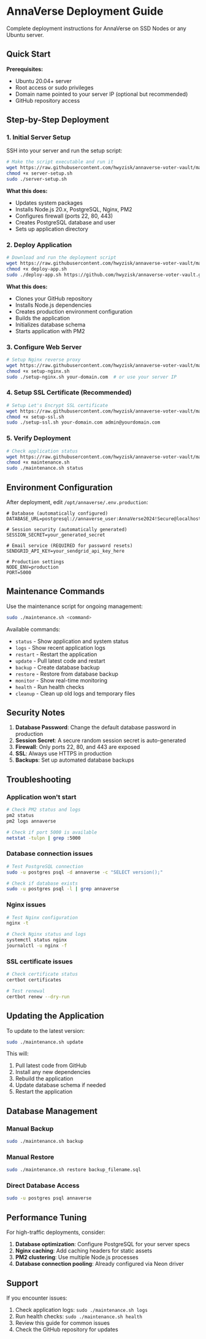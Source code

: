 # AnnaVerse Deployment Guide

Complete deployment instructions for AnnaVerse on SSD Nodes or any Ubuntu server.

## Quick Start

**Prerequisites:**
- Ubuntu 20.04+ server
- Root access or sudo privileges
- Domain name pointed to your server IP (optional but recommended)
- GitHub repository access

## Step-by-Step Deployment

### 1. Initial Server Setup

SSH into your server and run the setup script:

```bash
# Make the script executable and run it
wget https://raw.githubusercontent.com/hwyzisk/annaverse-voter-vault/main/deployment/server-setup.sh
chmod +x server-setup.sh
sudo ./server-setup.sh
```

**What this does:**
- Updates system packages
- Installs Node.js 20.x, PostgreSQL, Nginx, PM2
- Configures firewall (ports 22, 80, 443)
- Creates PostgreSQL database and user
- Sets up application directory

### 2. Deploy Application

```bash
# Download and run the deployment script
wget https://raw.githubusercontent.com/hwyzisk/annaverse-voter-vault/main/deployment/deploy-app.sh
chmod +x deploy-app.sh
sudo ./deploy-app.sh https://github.com/hwyzisk/annaverse-voter-vault.git
```

**What this does:**
- Clones your GitHub repository
- Installs Node.js dependencies
- Creates production environment configuration
- Builds the application
- Initializes database schema
- Starts application with PM2

### 3. Configure Web Server

```bash
# Setup Nginx reverse proxy
wget https://raw.githubusercontent.com/hwyzisk/annaverse-voter-vault/main/deployment/setup-nginx.sh
chmod +x setup-nginx.sh
sudo ./setup-nginx.sh your-domain.com  # or use your server IP
```

### 4. Setup SSL Certificate (Recommended)

```bash
# Setup Let's Encrypt SSL certificate
wget https://raw.githubusercontent.com/hwyzisk/annaverse-voter-vault/main/deployment/setup-ssl.sh
chmod +x setup-ssl.sh
sudo ./setup-ssl.sh your-domain.com admin@yourdomain.com
```

### 5. Verify Deployment

```bash
# Check application status
wget https://raw.githubusercontent.com/hwyzisk/annaverse-voter-vault/main/deployment/maintenance.sh
chmod +x maintenance.sh
sudo ./maintenance.sh status
```

## Environment Configuration

After deployment, edit `/opt/annaverse/.env.production`:

```env
# Database (automatically configured)
DATABASE_URL=postgresql://annaverse_user:AnnaVerse2024!Secure@localhost:5432/annaverse

# Session security (automatically generated)
SESSION_SECRET=your_generated_secret

# Email service (REQUIRED for password resets)
SENDGRID_API_KEY=your_sendgrid_api_key_here

# Production settings
NODE_ENV=production
PORT=5000
```

## Maintenance Commands

Use the maintenance script for ongoing management:

```bash
sudo ./maintenance.sh <command>
```

Available commands:
- `status` - Show application and system status
- `logs` - Show recent application logs
- `restart` - Restart the application
- `update` - Pull latest code and restart
- `backup` - Create database backup
- `restore` - Restore from database backup
- `monitor` - Show real-time monitoring
- `health` - Run health checks
- `cleanup` - Clean up old logs and temporary files

## Security Notes

1. **Database Password**: Change the default database password in production
2. **Session Secret**: A secure random session secret is auto-generated
3. **Firewall**: Only ports 22, 80, and 443 are exposed
4. **SSL**: Always use HTTPS in production
5. **Backups**: Set up automated database backups

## Troubleshooting

### Application won't start
```bash
# Check PM2 status and logs
pm2 status
pm2 logs annaverse

# Check if port 5000 is available
netstat -tulpn | grep :5000
```

### Database connection issues
```bash
# Test PostgreSQL connection
sudo -u postgres psql -d annaverse -c "SELECT version();"

# Check if database exists
sudo -u postgres psql -l | grep annaverse
```

### Nginx issues
```bash
# Test Nginx configuration
nginx -t

# Check Nginx status and logs
systemctl status nginx
journalctl -u nginx -f
```

### SSL certificate issues
```bash
# Check certificate status
certbot certificates

# Test renewal
certbot renew --dry-run
```

## Updating the Application

To update to the latest version:

```bash
sudo ./maintenance.sh update
```

This will:
1. Pull latest code from GitHub
2. Install any new dependencies
3. Rebuild the application
4. Update database schema if needed
5. Restart the application

## Database Management

### Manual Backup
```bash
sudo ./maintenance.sh backup
```

### Manual Restore
```bash
sudo ./maintenance.sh restore backup_filename.sql
```

### Direct Database Access
```bash
sudo -u postgres psql annaverse
```

## Performance Tuning

For high-traffic deployments, consider:

1. **Database optimization**: Configure PostgreSQL for your server specs
2. **Nginx caching**: Add caching headers for static assets
3. **PM2 clustering**: Use multiple Node.js processes
4. **Database connection pooling**: Already configured via Neon driver

## Support

If you encounter issues:

1. Check application logs: `sudo ./maintenance.sh logs`
2. Run health checks: `sudo ./maintenance.sh health`
3. Review this guide for common issues
4. Check the GitHub repository for updates